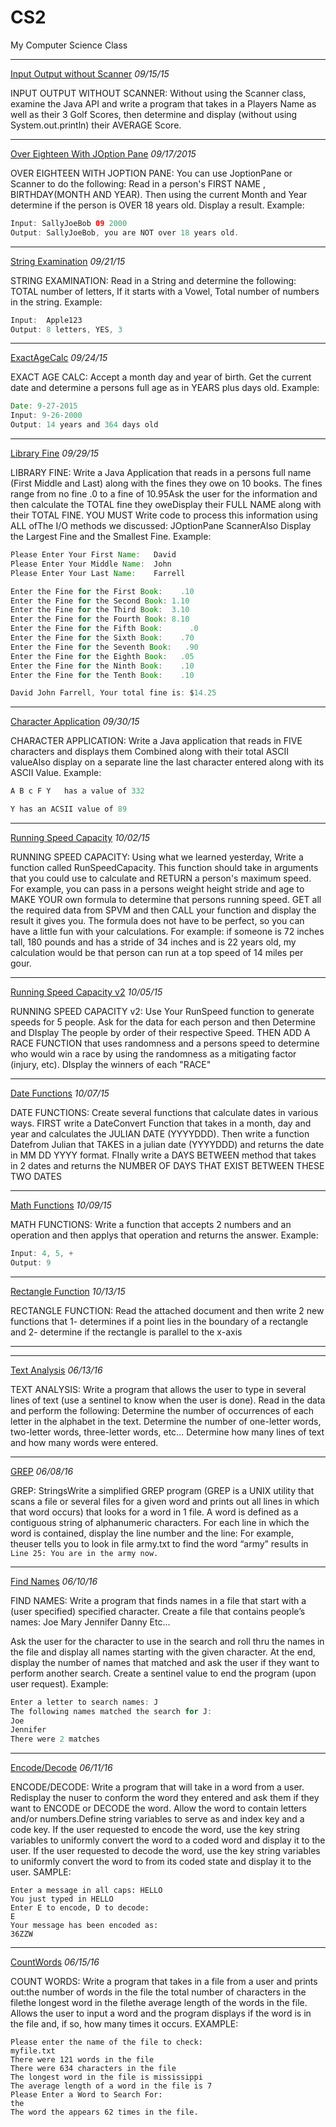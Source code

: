 # CS2
My Computer Science Class

___
[Input Output without Scanner](https://github.com/TGNYC/CS2/blob/master/InputOutput.java)
*09/15/15*

INPUT OUTPUT WITHOUT SCANNER:
Without using the Scanner class, examine the Java API and write a program that takes in a Players Name as well as their 3 Golf Scores, then determine and display (without using System.out.println) their AVERAGE Score.

___
[Over Eighteen With JOption Pane](https://github.com/TGNYC/CS2/blob/master/OverEighteen.java)
*09/17/2015*

OVER EIGHTEEN WITH JOPTION PANE:
You can use JoptionPane or Scanner to do the following: Read in a person's FIRST NAME , BIRTHDAY(MONTH AND YEAR). Then using the current Month and Year determine if the person is OVER 18 years old. Display a result. Example:
```java
Input: SallyJoeBob 09 2000
Output: SallyJoeBob, you are NOT over 18 years old.
```

___
[String Examination](https://github.com/TGNYC/CS2/blob/master/StringExamination.java)
*09/21/15*

STRING EXAMINATION: Read in a String and determine the following: TOTAL number of letters, If it starts with a Vowel, Total number of numbers in the string. Example:
```java
Input:  Apple123
Output: 8 letters, YES, 3
```

___
[ExactAgeCalc](https://github.com/TGNYC/CS2/blob/master/ExactAgeCalc.java)
*09/24/15*

EXACT AGE CALC:
Accept a month day and year of birth. Get the current date and determine a persons full age as in YEARS plus days old. Example:
```java
Date: 9-27-2015
Input: 9-26-2000
Output: 14 years and 364 days old
```

___
[Library Fine](https://github.com/TGNYC/CS2/blob/master/LibraryFine.java)
*09/29/15*

LIBRARY FINE: Write a Java Application that reads in a persons full name (First Middle and Last) along with the fines they owe on 10 books.  The fines range from no fine .0 to a fine of 10.95Ask the user for the information and then calculate the TOTAL fine they oweDisplay their FULL NAME along with their TOTAL FINE. YOU MUST Write code to process this information using ALL ofThe I/O methods we discussed: JOptionPane ScannerAlso Display the Largest Fine and the Smallest Fine. Example:
```java
Please Enter Your First Name:	David
Please Enter Your Middle Name:	John
Please Enter Your Last Name:	Farrell

Enter the Fine for the First Book:	  .10
Enter the Fine for the Second Book:	1.10
Enter the Fine for the Third Book:	3.10
Enter the Fine for the Fourth Book:	8.10
Enter the Fine for the Fifth Book:	    .0
Enter the Fine for the Sixth Book:	  .70
Enter the Fine for the Seventh Book:   .90
Enter the Fine for the Eighth Book:	  .05
Enter the Fine for the Ninth Book:	  .10
Enter the Fine for the Tenth Book:	  .10

David John Farrell, Your total fine is: $14.25
```

___
[Character Application](https://github.com/TGNYC/CS2/blob/master/CharacterApplication.java)
*09/30/15*

CHARACTER APPLICATION: Write a Java application that reads in FIVE characters and displays them Combined along with their total ASCII valueAlso display on a separate line the last character entered along with its ASCII Value. Example:
```java
A B c F Y	has a value of 332

Y has an ACSII value of 89
```

___
[Running Speed Capacity](https://github.com/TGNYC/CS2/blob/master/RunningSpeedCapacity.java)
*10/02/15*

RUNNING SPEED CAPACITY: Using what we learned yesterday, Write a function called RunSpeedCapacity. This function should take in arguments that you could use to calculate and RETURN a person's maximum speed. For example, you can pass in a persons weight height stride and age to MAKE YOUR own formula to determine that persons running speed. GET all the required data from SPVM and then CALL your function and display the result it gives you. The formula does not have to be perfect, so you can have a little fun with your calculations. For example: if someone is 72 inches tall, 180 pounds and has a stride of 34 inches and is 22 years old, my calculation would be that person can run at a top speed of 14 miles per gour.

___
[Running Speed Capacity v2](https://github.com/TGNYC/CS2/blob/master/RunningSpeedCapacity2.java)
*10/05/15*

RUNNING SPEED CAPACITY v2: Use Your RunSpeed function to generate speeds for 5 people. Ask for the data for each person and then Determine and DIsplay The people by order of their respective Speed. THEN ADD A RACE FUNCTION that uses randomness and a persons speed to determine who would win a race by using the randomness as a mitigating factor (injury, etc). DIsplay the winners of each "RACE"

___
[Date Functions](https://github.com/TGNYC/CS2/blob/master/DateFunctions.java)
*10/07/15*

DATE FUNCTIONS: Create several functions that calculate dates in various ways. FIRST write a DateConvert Function that takes in a month, day and year and calculates the JULIAN DATE (YYYYDDD). Then write a function Datefrom Julian that TAKES in a julian date (YYYYDDD) and returns the date in MM DD YYYY format. FInally write a DAYS BETWEEN method that takes in 2 dates and returns the NUMBER OF DAYS THAT EXIST BETWEEN THESE TWO DATES

___
[Math Functions](https://github.com/TGNYC/CS2/blob/master/MathFunctions.java)
*10/09/15*

MATH FUNCTIONS: Write a function that accepts 2 numbers and an operation and then applys that operation and returns the answer. Example:
```java
Input: 4, 5, +
Output: 9
```

___
[Rectangle Function](https://github.com/TGNYC/CS2/blob/master/RectangleFunction.java)
*10/13/15*

RECTANGLE FUNCTION: Read the attached document and then write 2 new functions that 1- determines if a point lies in the boundary of a rectangle and 2- determine if the rectangle is parallel to the x-axis

___

___
[Text Analysis](https://github.com/TGNYC/CS2/blob/master/TextAnalysis.java)
*06/13/16*

TEXT ANALYSIS:
Write a program that allows the user to type in several lines of text (use a sentinel to know when the user is done). Read in the data and perform the following: Determine the number of occurrences of each letter in the alphabet in the text. Determine the number of one-letter words, two-letter words, three-letter words, etc… Determine how many lines of text and how many words were entered.

___
[GREP](https://github.com/TGNYC/CS2/blob/master/GREP.java)
*06/08/16*

GREP:
StringsWrite a simplified GREP program (GREP is a UNIX utility that scans a file or several files for a given word and prints out all lines in which that word occurs) that looks for a word in 1 file. A word is defined as a contiguous string of alphanumeric characters. For each line in which the word is contained, display the line number and the line: For example, theuser tells you to look in file army.txt to find the word “army” results in `Line 25: You are in the army now.`
___
[Find Names](https://github.com/TGNYC/CS2/blob/master/FindNames.java)
*06/10/16*

FIND NAMES:
Write a program that finds names in a file that start with a (user specified) specified character.
Create a file that contains people’s names: Joe Mary Jennifer Danny Etc...

Ask the user for the character to use in the search and roll thru the names in the file and display all names starting with the given character. At the end, display the number of names that matched and ask the user if they want to perform another search. Create a sentinel value to end the program (upon user request). Example:
```java
Enter a letter to search names: J
The following names matched the search for J:
Joe
Jennifer
There were 2 matches
```
___
[Encode/Decode](https://github.com/TGNYC/CS2/blob/master/EncodeDecode.java)
*06/11/16*

ENCODE/DECODE:
Write a program that will take in a word from a user. Redisplay the nuser to conform the word they entered and ask them if they want to ENCODE or DECODE the word. Allow the word to contain letters and/or numbers.Define string variables to serve as and index key and a code key. If the user requested to encode the word, use the key string variables to uniformly convert the word to a coded word and display it to the user. If the user requested to decode the word, use the key string variables to uniformly convert the word to from its coded state and display it to the user. SAMPLE:
```
Enter a message in all caps: HELLO
You just typed in HELLO
Enter E to encode, D to decode: 
E
Your message has been encoded as:
36ZZW
```
___
[CountWords](https://github.com/TGNYC/CS2/blob/master/CountWords.java)
*06/15/16*

COUNT WORDS:
Write a program that takes in a file from a user and prints out:the number of words in the file the total number of characters in the filethe longest word in the filethe average length of the words in the file. Allows the user to input a word and the program displays if the word is in the file and, if so, how many times it occurs. EXAMPLE:
```
Please enter the name of the file to check:
myfile.txt
There were 121 words in the file
There were 634 characters in the file
The longest word in the file is mississippi
The average length of a word in the file is 7
Please Enter a Word to Search For: 
the
The word the appears 62 times in the file.
```
